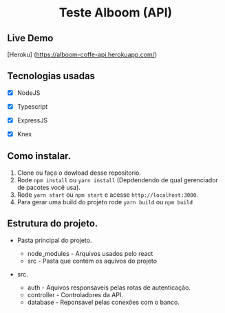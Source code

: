 
<h1 align="center">
Teste Alboom (API)
</h1>

## Live Demo
[Heroku] (https://alboom-coffe-api.herokuapp.com/)

## Tecnologias usadas

- [x] NodeJS
- [x] Typescript
- [x] ExpressJS
- [x] Knex


## Como instalar.

1. Clone ou faça o dowload desse repositorio.<br />
2. Rode `npm install` ou `yarn install` (Depdendendo de qual gerenciador de pacotes você usa).<br />
3. Rode `yarn start` ou `npm start` e acesse `http://localhost:3000`.<br />
4. Para gerar uma build do projeto rode `yarn build` ou `npm build`


## Estrutura do projeto.

- Pasta principal do projeto. 
    - node_modules - Arquivos usados pelo react
    - src - Pasta que contém os aquivos do projeto
    
- src. 
    - auth - Aquivos responsaveis pelas rotas de autenticação.
    - controller - Controladores da API.
    - database - Reponsavel pelas conexões com o banco.

